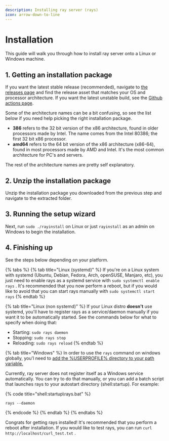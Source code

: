 ```yaml
---
description: Installing ray server (rays)
icon: arrow-down-to-line
---
```


# Installation

This guide will walk you through how to install ray server onto a Linux or Windows machine.

## 1. Getting an installation package

If you want the latest stable release (recommended), navigate to [the releases page](https://github.com/pyrretsoftware/ray/releases) and find the release asset that matches your OS and processor architecture. If you want the latest unstable build, see the [Github actions page](https://github.com/pyrretsoftware/ray/actions).

Some of the architecture names can be a bit confusing, so see the list below if you need help picking the right installation package.

* **386** refers to the 32 bit version of the x86 architecture, found in older processors made by Intel. The name comes from the Intel 80386; the first 32 bit x86 processor.
* **amd64** refers to the 64 bit version of the x86 architecture  (x86-64), found in most processors made by AMD and Intel. It's the most common architecture for PC's and servers.

The rest of the architecture names are pretty self explanatory.&#x20;

## 2. Unzip the installation package

Unzip the installation package you downloaded from the previous step and navigate to the extracted folder.

## 3. Running the setup wizard

Next, run `sudo ./rayinstall` on Linux or just `rayinstall` as an admin on Windows to begin the installation.

## 4. Finishing up

See the steps below depending on your platform.

{% tabs %}
{% tab title="Linux (systemd)" %}
If you're on a Linux system with systemd (Ubuntu, Debian, Fedora, Arch, openSUSE, Manjaro, etc), you just need to enable rays as a systemd service with `sudo systemctl enable rays` . It's recommended that you now perform a reboot, but if you would like to avoid that you can start rays manually with `sudo systemctl start rays`
{% endtab %}

{% tab title="Linux (non systemd)" %}
If your Linux distro **doesn't** use systemd, you'll have to register rays as a service/daemon manually if you want it to be automatically started. See the commands below for what to specify when doing that:

* Starting: `sudo rays daemon`&#x20;
* Stopping: `sudo rays stop`&#x20;
* Reloading: `sudo rays reload`&#x20;
{% endtab %}

{% tab title="Windows" %}
In order to use the `rays` command on windows globally, you'l need to [add the %USERPROFILE% directory to your path variable.](https://www.architectryan.com/2018/03/17/add-to-the-path-on-windows-10/)

Currently, ray server does not register itself as a Windows service automatically. You can try to do that manually, or you can add a batch script that launches rays to your autostart directory (shell:startup). For example:

{% code title="shell:startup\rays.bat" %}
```batch
rays --daemon
```
{% endcode %}
{% endtab %}
{% endtabs %}

Congrats for getting rays installed! It's recommended that you perform a reboot after installation. If you would like to test rays, you can run `curl http://localhost/curl_test.txt` .
